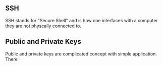 ## SSH 
SSH stands for "Secure Shell" and is how one interfaces with a computer they are not physcally connected to.  
## Public and Private Keys
Public and private keys are complicated concept with simple application. There 